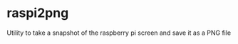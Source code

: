 raspi2png
=========

Utility to take a snapshot of the raspberry pi screen and save it as a PNG file
